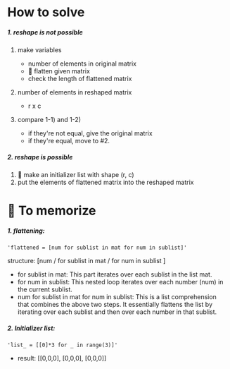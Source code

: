 # How to solve 
##### 1. reshape is not possible
1. make variables
    - number of elements in original matrix
    - 📕 flatten given matrix
    - check the length of flattened matrix
  
2. number of elements in reshaped matrix
    - r x c

3. compare 1-1) and 1-2)
    - if they're not equal, give the original matrix
    - if they're equal, move to #2.

##### 2. reshape is possible
1. 📕 make an initializer list with shape (r, c)
2. put the elements of flattened matrix into the reshaped matrix

# 📕 To memorize
##### 1. flattening: 
    'flattened = [num for sublist in mat for num in sublist]'
structure: [num / for sublist in mat / for num in sublist ]
- for sublist in mat: This part iterates over each sublist in the list mat.
- for num in sublist: This nested loop iterates over each number (num) in the current sublist.
- num for sublist in mat for num in sublist: This is a list comprehension that combines the above two steps. It essentially flattens the list by iterating over each sublist and then over each number in that sublist.


##### 2. Initializer list:
    'list_ = [[0]*3 for _ in range(3)]'
- result: [[0,0,0], [0,0,0], [0,0,0]]
